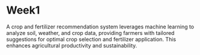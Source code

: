 # Week1
A crop and fertilizer recommendation system leverages machine learning to analyze soil, weather, and crop data, providing farmers with tailored suggestions for optimal crop selection and fertilizer application. This enhances agricultural productivity and sustainability.
